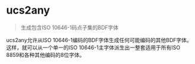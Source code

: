 # ucs2any

> 生成包含ISO 10646-1码点子集的BDF字体

ucs2any允许从ISO 10646-1编码的BDF字体生成任何可能编码的其他BDF字体。这样，就可以从一个单一的ISO 10646-1主字体派生出一整套适用于所有ISO 8859和各种其他编码的8位字体。
